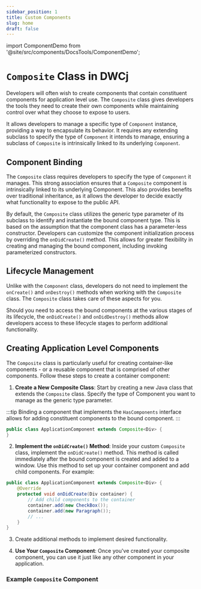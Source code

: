 ```yaml
---
sidebar_position: 1
title: Custom Components
slug: home
draft: false
---
```


import ComponentDemo from '@site/src/components/DocsTools/ComponentDemo';


# `Composite` Class in DWCj

Developers will often wish to create components that contain constituent components for application level use. The `Composite` class gives developers the tools they need to create their own components while maintaining control over what they choose to expose to users. 

It allows developers to manage a specific type of `Component` instance, providing a way to encapsulate its behavior. It requires any extending subclass to specify the type of `Component` it intends to manage, ensuring a subclass of `Composite` is intrinsically linked to its underlying `Component`.

## Component Binding

The `Composite` class requires developers to specify the type of `Component` it manages. This strong association ensures that a `Composite` component is intrinsically linked to its underlying Component. This also provides benefits over traditional inheritance, as it allows the developer to decide exactly what functionality to expose to the public API. 

By default, the `Composite` class utilizes the generic type parameter of its subclass to identify and instantiate the bound component type. This is based on the assumption that the component class has a parameter-less constructor. Developers can customize the component initialization process by overriding the `onDidCreate()` method. This allows for greater flexibility in creating and managing the bound component, including invoking parameterized constructors.

## Lifecycle Management

Unlike with the `Component` class, developers do not need to implement the `onCreate()` and `onDestroy()` methods when working with the `Composite` class. The `Composite` class takes care of these aspects for you.

Should you need to access the bound components at the various stages of its lifecycle, the `onDidCreate()` and `onDidDestroy()` methods allow developers access to these lifecycle stages to perform additional functionality.

## Creating Application Level Components

The `Composite` class is particularly useful for creating container-like components - or a reusable component that is comprised of other components. Follow these steps to create a container component:

1. **Create a New Composite Class**: Start by creating a new Java class that extends the `Composite` class. Specify the type of Component you want to manage as the generic type parameter.

:::tip
Binding a component that implements the `HasComponents` interface allows for adding constituent components to the bound component.
:::

```java
public class ApplicationComponent extends Composite<Div> {
}
```

2. **Implement the `onDidCreate()` Method**: Inside your custom `Composite` class, implement the `onDidCreate()` method. This method is called immediately after the bound component is created and added to a window. Use this method to set up your container component and add child components. For example:

```java
public class ApplicationComponent extends Composite<Div> {
    @Override
    protected void onDidCreate(Div container) {
        // Add child components to the container
        container.add(new CheckBox());
        container.add(new Paragraph());
        // ...
    }
}
```

3. Create additional methods to implement desired functionality.

4. **Use Your `Composite` Component**: Once you've created your composite component, you can use it just like any other component in your application.

### Example `Composite` Component

<ComponentDemo 
path='https://hot.bbx.kitchen/webapp/controlsamples/CompositeDemo' 
javaE='https://raw.githubusercontent.com/DwcJava/ControlSamples/main/src/main/java/demos/CompositeDemo.java'
height='300px'
/>
